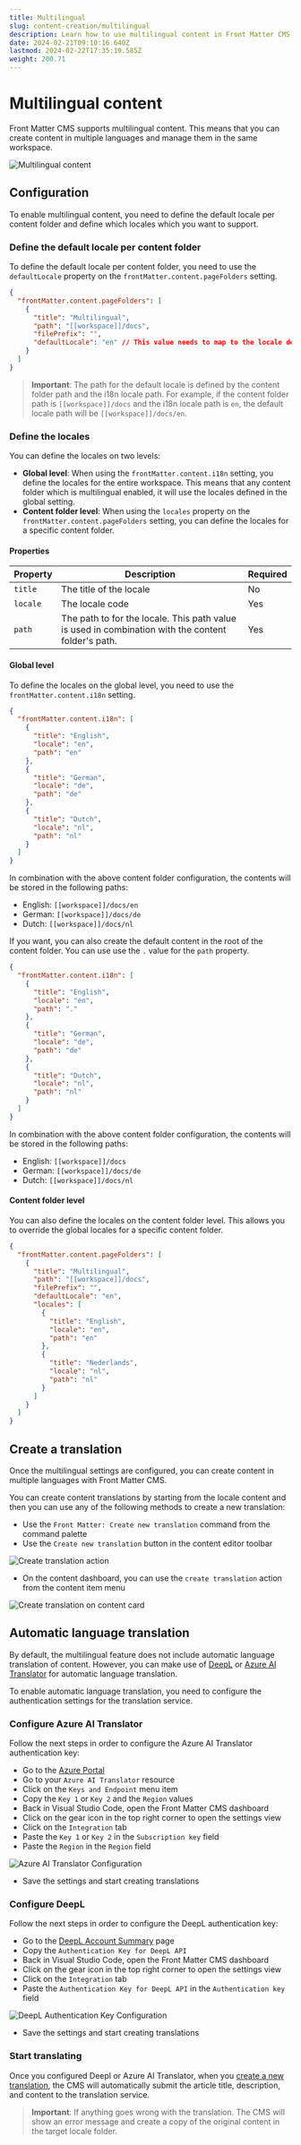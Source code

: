 ```yaml
---
title: Multilingual
slug: content-creation/multilingual
description: Learn how to use multilingual content in Front Matter CMS
date: 2024-02-21T09:10:16.640Z
lastmod: 2024-02-22T17:35:19.585Z
weight: 200.71
---
```


# Multilingual content

Front Matter CMS supports multilingual content. This means that you can create
content in multiple languages and manage them in the same workspace.

![Multilingual content](/releases/v10.0.0/multilingual-content.png)

## Configuration

To enable multilingual content, you need to define the default locale per content folder
and define which locales which you want to support.

### Define the default locale per content folder

To define the default locale per content folder, you need to use the `defaultLocale`
property on the `frontMatter.content.pageFolders` setting.

```json {{ "title": "Example of the default locale configuration" }}
{
  "frontMatter.content.pageFolders": [
    {
      "title": "Multilingual",
      "path": "[[workspace]]/docs",
      "filePrefix": "",
      "defaultLocale": "en" // This value needs to map to the locale defined in the i18n setting
    }
  ]
}
```

> **Important**: The path for the default locale is defined by the content folder path
> and the i18n locale path. For example, if the content folder path is `[[workspace]]/docs` and
> the i18n locale path is `en`, the default locale path will be `[[workspace]]/docs/en`.

### Define the locales

You can define the locales on two levels:

- **Global level**: When using the `frontMatter.content.i18n` setting, you define
  the locales for the entire workspace. This means that any content folder which
  is multilingual enabled, it will use the locales defined in the global setting.
- **Content folder level**: When using the `locales` property on the
  `frontMatter.content.pageFolders` setting, you can define the locales for a
  specific content folder.

#### Properties

| Property | Description | Required |
| --- | --- | --- |
| `title` | The title of the locale | No |
| `locale` | The locale code | Yes |
| `path` | The path to for the locale. This path value is used in combination with the content folder's path. | Yes |

#### Global level

To define the locales on the global level, you need to use the `frontMatter.content.i18n`
setting.

```json {{ "title": "Example of the global i18n configuration" }}
{
  "frontMatter.content.i18n": [
    {
      "title": "English",
      "locale": "en",
      "path": "en"
    },
    {
      "title": "German",
      "locale": "de",
      "path": "de"
    },
    {
      "title": "Dutch",
      "locale": "nl",
      "path": "nl"
    }
  ]
}
```

In combination with the above content folder configuration, the contents will be
stored in the following paths:

- English: `[[workspace]]/docs/en`
- German: `[[workspace]]/docs/de`
- Dutch: `[[workspace]]/docs/nl`

If you want, you can also create the default content in the root of the content folder.
You can use use the `.` value for the `path` property.

```json {{ "title": "Example of the global i18n configuration with default content in the root" }}
{
  "frontMatter.content.i18n": [
    {
      "title": "English",
      "locale": "en",
      "path": "."
    },
    {
      "title": "German",
      "locale": "de",
      "path": "de"
    },
    {
      "title": "Dutch",
      "locale": "nl",
      "path": "nl"
    }
  ]
}
```

In combination with the above content folder configuration, the contents will be
stored in the following paths:

- English: `[[workspace]]/docs`
- German: `[[workspace]]/docs/de`
- Dutch: `[[workspace]]/docs/nl`

#### Content folder level

You can also define the locales on the content folder level. This allows you to
override the global locales for a specific content folder.

```json {{ "title": "Example of the content folder i18n configuration" }}
{
  "frontMatter.content.pageFolders": [
    {
      "title": "Multilingual",
      "path": "[[workspace]]/docs",
      "filePrefix": "",
      "defaultLocale": "en",
      "locales": [
        {
          "title": "English",
          "locale": "en",
          "path": "en"
        },
        {
          "title": "Nederlands",
          "locale": "nl",
          "path": "nl"
        }
      ]
    }
  ]
}
```

## Create a translation

Once the multilingual settings are configured, you can create content in multiple
languages with Front Matter CMS.

You can create content translations by starting from the locale content and
then you can use any of the following methods to create a new translation:

- Use the `Front Matter: Create new translation` command from the command palette
- Use the `Create new translation` button in the content editor toolbar

![Create translation action](/releases/v10.0.0/create-translation.png)

- On the content dashboard, you can use the `create translation` action from the
  content item menu

![Create translation on content card](/releases/v10.0.0/card-create-translation-action.png)

## Automatic language translation

By default, the multilingual feature does not include automatic language translation of
content. However, you can make use of [DeepL](https://www.deepl.com/) or
[Azure AI Translator](https://azure.microsoft.com/en-us/products/ai-services/ai-translator)
for automatic language translation.

To enable automatic language translation, you need to configure the authentication
settings for the translation service.

### Configure Azure AI Translator

Follow the next steps in order to configure the Azure AI Translator authentication key:

- Go to the [Azure Portal](https://portal.azure.com/)
- Go to your `Azure AI Translator` resource
- Click on the `Keys and Endpoint` menu item
- Copy the `Key 1` or `Key 2` and the `Region` values
- Back in Visual Studio Code, open the Front Matter CMS dashboard
- Click on the gear icon in the top right corner to open the settings view
- Click on the `Integration` tab
- Paste the `Key 1` or `Key 2` in the `Subscription key` field
- Paste the `Region` in the `Region` field

![Azure AI Translator Configuration](/releases/v10.0.0/azure-translator-config.png)

- Save the settings and start creating translations

### Configure DeepL

Follow the next steps in order to configure the DeepL authentication key:

- Go to the [DeepL Account Summary](https://www.deepl.com/your-account/summary) page
- Copy the `Authentication Key for DeepL API`
- Back in Visual Studio Code, open the Front Matter CMS dashboard
- Click on the gear icon in the top right corner to open the settings view
- Click on the `Integration` tab
- Paste the `Authentication Key for DeepL API` in the `Authentication key` field

![DeepL Authentication Key Configuration](/releases/v10.0.0/deepl-authentication-config.png)

- Save the settings and start creating translations

### Start translating

Once you configured Deepl or Azure AI Translator, when you [create a new translation](/docs/content-creation/multilingual#create-a-translation),
the CMS will automatically submit the article title, description, and content to the
translation service.

> **Important**: If anything goes wrong with the translation. The CMS will show an error message
> and create a copy of the original content in the target locale folder.
